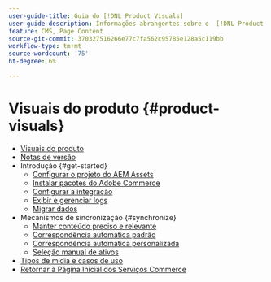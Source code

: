 ```yaml
---
user-guide-title: Guia do [!DNL Product Visuals]
user-guide-description: Informações abrangentes sobre o  [!DNL Product Visuals]  possibilitadas pela integração do AEM Assets para administradores do Adobe Commerce e do Magento Open Source e profissionais de marketing de eCommerce.
feature: CMS, Page Content
source-git-commit: 370327516266e77c7fa562c95785e128a5c119bb
workflow-type: tm+mt
source-wordcount: '75'
ht-degree: 6%

---
```



# Visuais do produto {#product-visuals}

- [Visuais do produto](overview.md)
- [Notas de versão](release-notes.md)
- Introdução {#get-started}
   - [Configurar o projeto do AEM Assets](get-started/configure-aem.md)
   - [Instalar pacotes do Adobe Commerce](get-started/configure-commerce.md)
   - [Configurar a integração](get-started/setup-synchronization.md)
   - [Exibir e gerenciar logs](get-started/logs.md)
   - [Migrar dados](get-started/migrate-data.md)
- Mecanismos de sincronização {#synchronize}
   - [Manter conteúdo preciso e relevante](synchronize/commerce-content.md)
   - [Correspondência automática padrão](synchronize/default-match.md)
   - [Correspondência automática personalizada](synchronize/custom-match.md)
   - [Seleção manual de ativos](synchronize/asset-selector-integration.md)
- [Tipos de mídia e casos de uso](manage-assets.md)
- [Retornar à Página Inicial dos Serviços Commerce](https://experienceleague.adobe.com/en/docs/commerce/user-guides/home)
